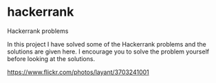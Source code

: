 # hackerrank
Hackerrank problems

In this project I have solved some of the Hackerrank problems and the solutions are given here. I encourage you to solve the problem yourself before looking at the solutions.


https://www.flickr.com/photos/layant/3703241001
